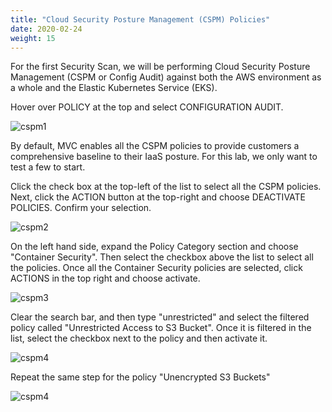 ```yaml
---
title: "Cloud Security Posture Management (CSPM) Policies"
date: 2020-02-24
weight: 15
---
```


For the first Security Scan, we will be performing Cloud Security Posture Management (CSPM or Config Audit) against both the AWS environment as a whole and the Elastic Kubernetes Service (EKS).

Hover over POLICY at the top and select CONFIGURATION AUDIT.

![cspm1](/images/mvcscan/cspmpolicy01.png?classes=border,shadow)

By default, MVC enables all the CSPM policies to provide customers a comprehensive baseline to their IaaS posture. For this lab, we only want to test a few to start.

Click the check box at the top-left of the list to select all the CSPM policies. Next, click the ACTION button at the top-right and choose DEACTIVATE POLICIES. Confirm your selection.

![cspm2](/images/mvcscan/cspmpolicy02.png?classes=border,shadow)

On the left hand side, expand the Policy Category section and choose "Container Security". Then select the checkbox above the list to select all the policies. Once all the Container Security policies are selected, click ACTIONS in the top right and choose activate.

![cspm3](/images/mvcscan/cspmpolicy05.png?classes=border,shadow)

Clear the search bar, and then type "unrestricted" and select the filtered policy called "Unrestricted Access to S3 Bucket". Once it is filtered in the list, select the checkbox next to the policy and then activate it.

![cspm4](/images/mvcscan/cspmpolicy06.png?classes=border,shadow)

Repeat the same step for the policy "Unencrypted S3 Buckets"

![cspm4](/images/mvcscan/cspmpolicy07.png?classes=border,shadow)